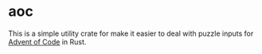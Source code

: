 # aoc
This is a simple utility crate for make it easier to deal with puzzle inputs for
[Advent of Code](https://adventofcode.com/) in Rust.